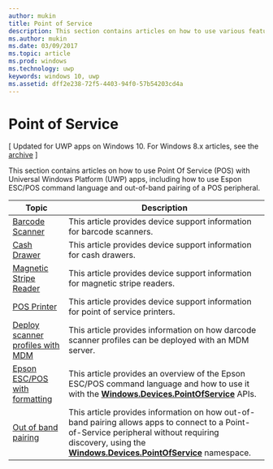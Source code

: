```yaml
---
author: mukin
title: Point of Service
description: This section contains articles on how to use various features of the Point of Service namespace.
ms.author: mukin
ms.date: 03/09/2017
ms.topic: article
ms.prod: windows
ms.technology: uwp
keywords: windows 10, uwp
ms.assetid: dff2e238-72f5-4403-94f0-57b54203cd4a
---
```

# Point of Service

\[ Updated for UWP apps on Windows 10. For Windows 8.x articles, see the [archive](http://go.microsoft.com/fwlink/p/?linkid=619132) \]

This section contains articles on how to use Point Of Service (POS) with Universal Windows Platform (UWP) apps, including how to use Espon ESC/POS command language and out-of-band pairing of a POS peripheral.

|Topic|Description|
|--------|------------------|
| [Barcode Scanner](barcode-scanner.md) | This article provides device support information for barcode scanners. |
| [Cash Drawer](cash-drawer.md) | This article provides device support information for cash drawers. |
| [Magnetic Stripe Reader](magnetic-stripe-reader.md) |This article provides device support information for magnetic stripe readers. |
| [POS Printer](pos-printer.md) | This article provides device support information for point of service printers. |
| [Deploy scanner profiles with MDM](deploy-scanner-profiles-with-mdm.md) | This article provides information on how darcode scanner profiles can be deployed with an MDM server. |
| [Epson ESC/POS with formatting](epson-esc-pos-with-formatting.md)   | This article provides an overview of the Epson ESC/POS command language and how to use it with the [**Windows.Devices.PointOfService**](https://msdn.microsoft.com/library/windows/apps/windows.devices.pointofservice.aspx) APIs. |
| [Out of band pairing](out-of-band-pairing.md) | This article provides information on how out-of-band pairing allows apps to connect to a Point-of-Service peripheral without requiring discovery, using the [**Windows.Devices.PointOfService**](https://msdn.microsoft.com/library/windows/apps/windows.devices.pointofservice.aspx) namespace. |